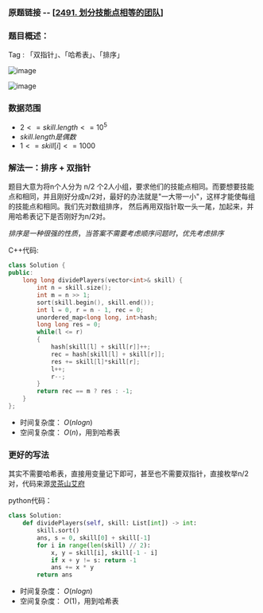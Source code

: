 ### 原题链接 -- [[2491. 划分技能点相等的团队](https://leetcode.cn/problems/divide-players-into-teams-of-equal-skill/)]

### 题目概述：
Tag : 「双指针」、「哈希表」、「排序」

![image](https://user-images.githubusercontent.com/99656524/226381707-fb71093b-9337-44da-b0f9-60ca63ae117a.png)

![image](https://user-images.githubusercontent.com/99656524/226381769-598b031f-72a0-4f3b-8765-61a5bbd578d5.png)

### 数据范围
* $2 <= skill.length <= 10^5$
* $skill.length 是偶数$
* $1 <= skill[i] <= 1000$

### 解法一：排序 + 双指针
题目大意为将n个人分为 n/2 个2人小组，要求他们的技能点相同。而要想要技能点和相同，并且刚好分成n/2对，最好的办法就是"一大带一小"，这样才能使每组的技能点和相同。我们先对数组排序，
然后再用双指针取一头一尾，加起来，并用哈希表记下是否刚好为n/2对。

$排序是一种很强的性质，当答案不需要考虑顺序问题时，优先考虑排序$

C++代码:
```cpp
class Solution {
public:
    long long dividePlayers(vector<int>& skill) {
        int n = skill.size();
        int m = n >> 1;
        sort(skill.begin(), skill.end());
        int l = 0, r = n - 1, rec = 0;
        unordered_map<long long, int>hash;
        long long res = 0;
        while(l <= r)
        {
            hash[skill[l] + skill[r]]++;
            rec = hash[skill[l] + skill[r]];
            res += skill[l]*skill[r];
            l++;
            r--;
        }
        return rec == m ? res : -1;
    }
};
```
* 时间复杂度： $O(nlogn)$
* 空间复杂度： $O(n)$，用到哈希表

### 更好的写法
其实不需要哈希表，直接用变量记下即可，甚至也不需要双指针，直接枚举n/2对，代码来源[灵茶山艾府](https://leetcode.cn/problems/divide-players-into-teams-of-equal-skill/solution/pai-xu-hou-zui-xiao-zui-da-pi-pei-by-end-7sta/)

python代码：
```py
class Solution:
    def dividePlayers(self, skill: List[int]) -> int:
        skill.sort()
        ans, s = 0, skill[0] + skill[-1]
        for i in range(len(skill) // 2):
            x, y = skill[i], skill[-1 - i]
            if x + y != s: return -1
            ans += x * y
        return ans
```
* 时间复杂度： $O(nlogn)$
* 空间复杂度： $O(1)$，用到哈希表
